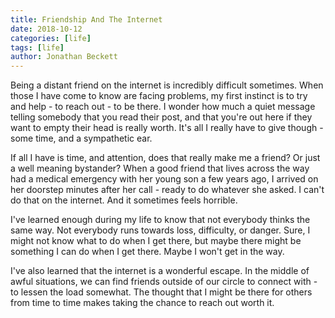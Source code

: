 ```yaml
---
title: Friendship And The Internet
date: 2018-10-12
categories: [life]
tags: [life]
author: Jonathan Beckett
---
```


Being a distant friend on the internet is incredibly difficult sometimes. When those I have come to know are facing problems, my first instinct is to try and help - to reach out - to be there. I wonder how much a quiet message telling somebody that you read their post, and that you're out here if they want to empty their head is really worth. It's all I really have to give though - some time, and a sympathetic ear.

If all I have is time, and attention, does that really make me a friend? Or just a well meaning bystander? When a good friend that lives across the way had a medical emergency with her young son a few years ago, I arrived on her doorstep minutes after her call - ready to do whatever she asked. I can't do that on the internet. And it sometimes feels horrible.

I've learned enough during my life to know that not everybody thinks the same way. Not everybody runs towards loss, difficulty, or danger. Sure, I might not know what to do when I get there, but maybe there might be something I can do when I get there. Maybe I won't get in the way.

I've also learned that the internet is a wonderful escape. In the middle of awful situations, we can find friends outside of our circle to connect with - to lessen the load somewhat. The thought that I might be there for others from time to time makes taking the chance to reach out worth it.